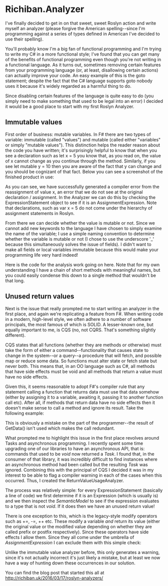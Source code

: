 # Richiban.Analyzer

I've finally decided to get in on that sweet, sweet Roslyn action and write myself an analyzer (please forgive the American spelling--since I'm programming against a series of types defined in American I've decided to use their spelling).

You'll probably know I'm a big fan of functional programming and I'm trying to write my C# in a more functional style; I've found that you can get many of the benefits of functional programming even though you're not writing in a functional language.
As it turns out, sometimes removing certain features from your programming language (or, at least, disallowing certain actions) can actually improve your code. An easy example of this is the goto statement; despite the fact that the C# language supports goto nobody uses it because it's widely regarded as a harmful thing to do.

Since disabling certain features of the language is quite easy to do (you simply need to make something that used to be legal into an error) I decided it would be a good place to start with my first Roslyn Analyzer.

Immutable values
------------

First order of business: mutable variables. In F# there are two types of variable: immutable (called "values") and mutable (called either "variables" or simply "mutable values"). This distinction helps the reader reason about the code you have written; it's surprisingly helpful to know that when you see a declaration such as let x = 5 you know that, as you read on, the value of x cannot change as you continue through the method. Similarly, if you see let mutable y = 10 then you are aware of the fact that y can change and you should be cognizant of that fact. Below you can see a screenshot of the finished product in use:

As you can see, we have successfully generated a compiler error from the reassignment of value x, an error that we do not see at the original declaration / assignment. In the Analyzer we can do this by checking the ExpressionStatement object to see if it is an AssignmentExpression. Note that declarations, such as var x = 5 do not come under the hierarchy of assignment statements in Roslyn.

From there we can decide whether the value is mutable or not. Since we cannot add new keywords to the language I have chosen to simply examine the name of the variable; I use a simple naming convention to determine whether the variable is mutable or not (I chose to use the underscore '_' because this simultaneously solves the issue of fields). I didn't want to make all fields or local variables immutable because this would make your programming life very hard indeed!

Here is the code for the analysis work going on here. Note that for my own understanding I have a chain of short methods with meaningful names, but you could easily condense this down to a single method that wouldn't be that long.

Unused return values
---------

Next is the issue that really prompted me to start writing an analyzer in the first place, and again we're replicating a feature from F#. When writing code in a modern, high-level style, we often adhere to a number of software principals, the most famous of which is SOLID. A lesser-known one, but equally important to me, is CQS (no, not CQRS. That's something slightly different).

CQS states that all functions (whether they are methods or otherwise) must take the form of either a command--functionality that causes state to change in the system--or a query--a procedure that will fetch, and possible map or reduce some data. So functions must alter state or fetch state but never both. This means that, in an OO language such as C#, all methods that have side effects must be void and all methods that return a value must have no side effects.

Given this, it seems reasonable to adopt F#'s compiler rule that any statement calling a function that returns data must use that data somehow (either by assigning it to a variable, awaiting it, passing it to another function call etc). After all, if methods that return data have no side effects then it doesn't make sense to call a method and ignore its result. Take the following example:

This is obviously a mistake on the part of the programmer--the result of GetData() isn't used which makes the call redundant.

What prompted me to highlight this issue in the first place revolves around Tasks and asynchronous programming. I recently spent some time upgrading one of our libraries to have an asynchronous API, that is: commands that used to be <em>void</em> now returned a <em>Task</em>. I found that, in the consumer of that library, it was incredibly difficult to find instances where an asynchronous method had been called but the resulting <em>Task</em> was ignored. Combining this with the principal of CQS I decided it was in my interest to be able to flag a compiler warning in each of the cases when this occurred. Thus, I created the ReturnValueUsageAnalyzer.

The process was relatively simple: for every ExpressionStatement (basically a line of code) we first determine if it is an Expression (which is usually is) and we then inspect the <em>SemanticModel</em> to see if the expression evaluates to a type that is not <em>void</em>. If it does then we have an unused return value!

There is one exception to this, which is the legacy-style modify operators such as +=, -=, ++ etc. These modify a variable <em>and</em> return its value (either the original value or the modified value depending on whether they are called prefix or postfix respectively). Since these operators have side effects I allow them. Since they all come under the umbrella of <em>AssignmentExpression</em> I can exclude them with this simple check:

Unlike the immutable value analyzer before, this only generates a warning, since it's not actually incorrect it's just likely a mistake, but at least we now have a way of hunting down these occurrences in our solution.


You can find the blog post that started this all at http://richiban.uk/2016/03/17/roslyn-analyzers/
